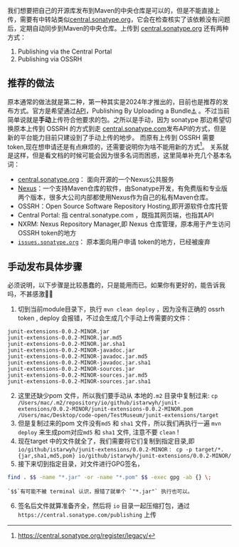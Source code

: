 我们想要把自己的开源库发布到Maven的中央仓库是可以的，但是不能直接上传，需要有中转站类似[central.sonatype.org](https://central.sonatype.org/)，它会在检查核实了该依赖没有问题后，定期自动同步到Maven的中央仓库。上传到 [central.sonatype.org](https://central.sonatype.org/) 还有两种方式：
1. Publishing via the Central Portal
2. Publishing via OSSRH
## 推荐的做法
原本通常的做法就是第二种，第一种其实是2024年才推出的，目前也是推荐的发布方式。官方是希望通过[API](https://central.sonatype.org/publish/publish-portal-api/)，Publishing By Uploading a Bundle[⚓︎](https://central.sonatype.org/publish/publish-portal-upload/#publishing-by-uploading-a-bundle "Permanent link") 。不过当前简单说就是**手动**上传符合他要求的包。之所以是手动，因为 sonatype 那边希望切换原本上传到 OSSRH 的方式到走 [central.sonatype.com](https://central.sonatype.com)发布API的方式，但是新的平台能力目前只建设到了手动上传的地步。
而原有上传到 OSSRH 需要 token,现在想申请还是有点麻烦的，还需要说明你为啥不能用新的方式[^trouble]。
关系就是这样，但是看文档的时候可能会因为很多名词而困惑，这里简单补充几个基本名词：

- [central.sonatype.org](https://central.sonatype.org/)： 面向开源的一个Nexus公共服务
- [Nexus](https://www.sonatype.com/nexus-repository-oss)：一个支持Maven仓库的软件，由Sonatype开发，有免费版和专业版两个版本，很多大公司内部都使用Nexus作为自己的私有Maven仓库。
- OSSRH：Open Source Software Repository Hosting,即开源软件仓库托管
- Central Portal: 指 central.sonatype.com ，既指其网页端，也指其API
- NXRM: Nexus Repository Manager,即 Nexus 仓库管理，原本用于产生访问 OSSRH token的地方
- [`issues.sonatype.org`](https://central.sonatype.org/news/20240109_issues_sonatype_org_deprecation/)： 原本面向用户申请 token的地方，已经被废弃


## 手动发布具体步骤

必须说明，以下步骤是比较愚蠢的，只是能用而已。如果你有更好的，能告诉我吗，不甚感激🧎🧎

1. 切到当前module目录下，执行 `mvn clean deploy` ，因为没有正确的 ossrh token , deploy 会报错，不过会生成几个手动上传需要的文件：
```
junit-extensions-0.0.2-MINOR.jar
junit-extensions-0.0.2-MINOR.jar.md5
junit-extensions-0.0.2-MINOR.jar.sha1
junit-extensions-0.0.2-MINOR-javadoc.jar
junit-extensions-0.0.2-MINOR-javadoc.jar.md5
junit-extensions-0.0.2-MINOR-javadoc.jar.sha1
junit-extensions-0.0.2-MINOR-sources.jar
junit-extensions-0.0.2-MINOR-sources.jar.md5
junit-extensions-0.0.2-MINOR-sources.jar.sha1
```

2. 这里还缺少pom 文件，所以我们要手动从 本地的`.m2` 目录中复制过来: `cp /Users/mac/.m2/repository/io/github/istarwyh/junit-extensions/0.0.2-MINOR/junit-extensions-0.0.2-MINOR.pom  /Users/mac/Desktop/code-open/TestMuseum/junit-extensions/target `
3. 但是复制过来的pom 文件没有`md5` 和 `sha1` 文件，所以我们再执行一遍 `mvn  deploy` 来生成pom对应`md5` 和 `sha1` 文件, 注意不要 `clean` !
4. 现在target 中的文件就全了，我们需要将它们复制到指定目录,即 `io/github/istarwyh/junit-extensions/0.0.2-MINOR` : ` cp -p target/*.{jar,sha1,md5,pom} io/github/istarwyh/junit-extensions/0.0.2-MINOR/`
5. 接下来切到指定目录，对文件进行GPG签名，
```sh
find . $$ -name "*.jar" -or -name "*.pom" $$ -exec gpg -ab {} \;
```
	`$$`有可能不被 terminal 认识，报错了就单个 `"*.jar"` 执行也可以。
6. 签名后文件就算准备齐全，然后将 `io` 目录一起压缩打包，通过 `https://central.sonatype.com/publishing` 上传

[^trouble]:https://central.sonatype.org/register/legacy/